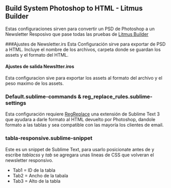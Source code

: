 ## Build System Photoshop to HTML - Litmus Builder

Estas configuraciones sirven para convertir un PSD de Photoshop a un Newsletter Resposivo que pase todas las pruebas de [Litmus Builder](https://litmus.com)

###Ajustes de Newsletter.irs
Esta Configuración sirve para exportar de PSD a HTML. 
Incluye el nombre de los archivos, carpeta donde se guardan los assets y el formato del HTML.

#### Ajustes de salida Newsltter.iros
Esta configuracion sive para exportar los assets al formato del archivo y el peso maximo de los assets. 

### Default.sublime-commands & reg_replace_rules.sublime-settings
Esta configuración requiere [RegReplace](https://github.com/facelessuser/RegReplace) una extensión de Sublime Text 3 que ayudara a darle formato al HTML devuelto por Photoshop, dandole formato a las tablas y sea compatible con las mayoría los clientes de email.

### tabla-responsive.sublime-snippet
Este es un snippet de Sublime Text, para usarlo posicionate antes de _<head>_ y escribe _tablacss_ y _tab_ se agregara unas lineas de CSS que volveran el newsletter responsivo.
- Tab1 = ID de la tabla 
- Tab2 = Ancho de la tabala
- Tab3 = Alto de la tabla

